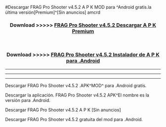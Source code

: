 #Descargar FRAG Pro Shooter v4.5.2 A P K MOD para ^Android gratis.la última versión[Premium]^[Sin anuncios] amcrd



<div align="center">
<h3>Download >>>>> <a href="https://es-web.web.app/?es= FRAG Pro Shooter v4.5.2">FRAG Pro Shooter v4.5.2 Descargar A P K Premium</a></h3><br>

<h3>Download >>>>> <a href="https://es-web.web.app/?es= FRAG Pro Shooter v4.5.2">FRAG Pro Shooter v4.5.2 Instalador de A P K para .Android</a></h3>
</div>


----------------------------------------------------------

----------------------------------------------------------

----------------------------------------------------------

Descargar FRAG Pro Shooter v4.5.2 .APK^MOD^ para .Android gratis.

Descargar la aplicación. FRAG Pro Shooter v4.5.2 APK^El nombre es la versión para .Android.

Descargar FRAG Pro Shooter v4.5.2 A P K [Sin anuncios]

Descargar FRAG Pro Shooter v4.5.2 gratuita del mod para .Android.